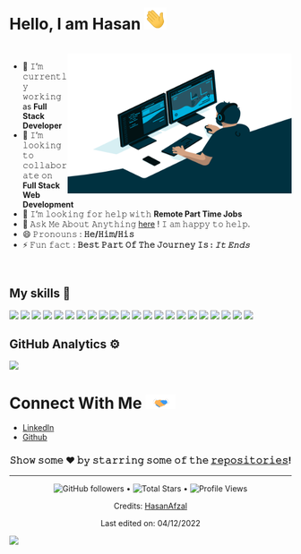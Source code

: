 <h1>
  Hello, I am Hasan 
  <a target="_blank">
    <img src="https://github.com/hasanafzal8485/hasanafzal8485/blob/main/Gif/Hi.gif" width="40px" />
  </a>
</h1>
<br/>
<a target="_blank">
  <img align="right" height="250" width="400" alt="GIF" src="https://github.com/hasanafzal8485/hasanafzal8485/blob/main/Gif/code.gif">
</a>

- 🔭 𝙸’𝚖 𝚌𝚞𝚛𝚛𝚎𝚗𝚝𝚕𝚢 𝚠𝚘𝚛𝚔𝚒𝚗𝚐 as **Full Stack Developer**
- 👯 𝙸’𝚖 𝚕𝚘𝚘𝚔𝚒𝚗𝚐 𝚝𝚘 𝚌𝚘𝚕𝚕𝚊𝚋𝚘𝚛𝚊𝚝𝚎 𝚘𝚗 **Full Stack Web Development**
- 🤔 𝙸’𝚖 𝚕𝚘𝚘𝚔𝚒𝚗𝚐 𝚏𝚘𝚛 𝚑𝚎𝚕𝚙 𝚠𝚒𝚝𝚑  **Remote Part Time Jobs**
- 💬 𝙰𝚜𝚔 𝙼𝚎 𝙰𝚋𝚘𝚞𝚝 𝙰𝚗𝚢𝚝𝚑𝚒𝚗𝚐 [here](https://hasan-afzal.vercel.app/) ! 𝙸 𝚊𝚖 𝚑𝚊𝚙𝚙𝚢 𝚝𝚘 𝚑𝚎𝚕𝚙.
- 😄 𝙿𝚛𝚘𝚗𝚘𝚞𝚗𝚜 : **𝙷𝚎/𝙷𝚒𝚖/𝙷𝚒𝚜**
- ⚡ 𝙵𝚞𝚗 𝚏𝚊𝚌𝚝 : **𝙱𝚎𝚜𝚝 𝙿𝚊𝚛𝚝 𝙾𝚏 𝚃𝚑𝚎 𝙹𝚘𝚞𝚛𝚗𝚎𝚢 𝙸𝚜 : *𝙸𝚝 𝙴𝚗𝚍𝚜***

<br/>

## My skills 🚀

![](https://img.shields.io/badge/Ruby-CC342D?style=for-the-badge&logo=ruby&logoColor=white)
![](https://img.shields.io/badge/JavaScript-F7DF1E?style=for-the-badge&logo=javascript&logoColor=white)
![](https://img.shields.io/badge/TypeScript-3178C6?style=for-the-badge&logo=typescript&logoColor=white)
![](https://img.shields.io/badge/React-20232A?style=for-the-badge&logo=react&logoColor=61DAFB)
![](https://img.shields.io/badge/Next.js-000000?style=for-the-badge&logo=next.js&logoColor=white)
![](https://img.shields.io/badge/jQuery-0769AD?style=for-the-badge&logo=jquery&logoColor=white)
![](https://img.shields.io/badge/Node.js-43853D?style=for-the-badge&logo=node.js&logoColor=white)
![](https://img.shields.io/badge/Express.js-404D59?style=for-the-badge)
![](https://img.shields.io/badge/Ruby_on_Rails-CC0000?style=for-the-badge&logo=ruby-on-rails&logoColor=white)
![](https://img.shields.io/badge/PostgreSQL-336791?style=for-the-badge&logo=postgresql&logoColor=white)
![](https://img.shields.io/badge/MongoDB-4EA94B?style=for-the-badge&logo=mongodb&logoColor=white)
![](https://img.shields.io/badge/MySQL-4479A1?style=for-the-badge&logo=mysql&logoColor=white)
![](https://img.shields.io/badge/Neo4j-008CC1?style=for-the-badge&logo=neo4j&logoColor=white)
![](https://img.shields.io/badge/Docker-2496ED?style=for-the-badge&logo=docker&logoColor=white)
![](https://img.shields.io/badge/Amazon_EC2-232F3E?style=for-the-badge&logo=amazon-aws&logoColor=white)
![](https://img.shields.io/badge/Amazon_RDS-007BFF?style=for-the-badge&logo=amazon-aws&logoColor=white)
![](https://img.shields.io/badge/Amazon_CloudFront-007BFF?style=for-the-badge&logo=amazon-aws&logoColor=white)
![](https://img.shields.io/badge/AWS_Textract-232F3E?style=for-the-badge&logo=amazon-aws&logoColor=white)
![](https://img.shields.io/badge/AWS_Lambda-232F3E?style=for-the-badge&logo=amazon-aws&logoColor=white)
![](https://img.shields.io/badge/Heroku-430098?style=for-the-badge&logo=heroku&logoColor=white)
![](https://img.shields.io/badge/Nginx-009639?style=for-the-badge&logo=nginx&logoColor=white)
![](https://img.shields.io/badge/DigitalOcean-0080FF?style=for-the-badge&logo=digitalocean&logoColor=white)

## GitHub Analytics ⚙️ &nbsp; 

<p>
<a href="https://github.com/hasanafzal8485">
  <img height="180em" src="https://github-readme-stats-eight-theta.vercel.app/api?username=hasanafzal8485&show_icons=true&theme=vue-light&include_all_commits=true&count_private=true" />
</a>
</p>

<h1>
  Connect With Me
  <a target="_blank">
    <img src="https://github.com/hasanafzal8485/hasanafzal8485/blob/main/Gif/Handshake.gif" height="25px" style="max-width:100%;">
  </a>
</h1>


- [LinkedIn](https://www.linkedin.com/in/hasan-afzal-full-stack-developer/)
- [Github](https://github.com/hasanafzal8485)

<div align="center">

### 𝚂𝚑𝚘𝚠 𝚜𝚘𝚖𝚎 ❤️ 𝚋𝚢 𝚜𝚝𝚊𝚛𝚛𝚒𝚗𝚐 𝚜𝚘𝚖𝚎 𝚘𝚏 𝚝𝚑𝚎 <a href="https://github.com/hasanafzal8485?tab=repositories">𝚛𝚎𝚙𝚘𝚜𝚒𝚝𝚘𝚛𝚒𝚎𝚜</a>!

</div>

------
<div align="center">
  <p>  
   <img alt="GitHub followers" src="https://img.shields.io/github/followers/hasanafzal8485?label=Followers&style=social"> •   
   <img src="https://img.shields.io/github/stars/hasanafzal8485?label=Stars" alt="Total Stars"> •
   <img src="https://komarev.com/ghpvc/?username=hasanafzal8485&color=dc143c" alt="Profile Views"> 
  </p>

  <p> Credits: <a href="https://hasan-afzal.vercel.app/">HasanAfzal</a> </p>
  <p>Last edited on: 04/12/2022</p>
</div>

![](https://hit.yhype.me/github/profile?user_id=90421520)
